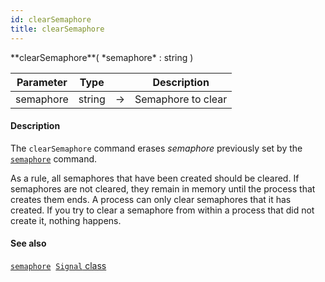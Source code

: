 ```yaml
---
id: clearSemaphore
title: clearSemaphore
---
```



<!-- REF #_command_.clearSemaphore.Syntax -->**clearSemaphore**( *semaphore* : string )<!-- END REF -->


<!-- REF #_command_.clearSemaphore.Params -->
|Parameter|Type||Description|
|---------|--- |:---:|------|
|semaphore|string|&#8594;|Semaphore to clear|
<!-- END REF -->

#### Description

The `clearSemaphore` command <!-- REF #_command_.clearSemaphore.Summary -->erases *semaphore* previously set by the [`semaphore`](semaphore.md) command<!-- END REF -->.

As a rule, all semaphores that have been created should be cleared. If semaphores are not cleared, they remain in memory until the process that creates them ends. A process can only clear semaphores that it has created. If you try to clear a semaphore from within a process that did not create it, nothing happens.


#### See also

[`semaphore`](semaphore.md)&nbsp; 
[`Signal` class](../SignalClass.md)
